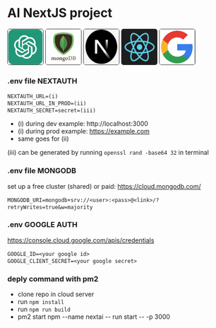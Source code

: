 # AI NextJS project

<p float="left">
  <img src="/public/assets/images/chatLogo.png" width="80" height="80" style="border-radius: 5px; border: 1px solid #333;">
  <img src="/public/assets/images/mongo2.png" width="80" height="80" style="border-radius: 5px; border: 1px solid #333;">
  <img src="/public/assets/images/next2.png" width="80" height="80" style="border-radius: 5px; border: 1px solid #333;">
  <img src="/public/assets/images/react2.png" width="80" height="80" style="border-radius: 5px; border: 1px solid #333;">
  <img src="/public/assets/images/google.png" width="80" height="80" style="border-radius: 5px; border: 1px solid #333;">
</p>

### .env file NEXTAUTH

```
NEXTAUTH_URL=(i)
NEXTAUTH_URL_IN_PROD=(ii)
NEXTAUTH_SECRET=secret=(iii)
```

-  (i) during dev example: http://localhost:3000
-  (i) during prod example: https://example.com
-  same goes for (ii)

(iii) can be generated by running `openssl rand -base64 32` in terminal

### .env file MONGODB

set up a free cluster (shared) or paid: https://cloud.mongodb.com/

```
MONGODB_URI=mongodb+srv://<user>:<pass>@<link>/?retryWrites=true&w=majority
```

### .env GOOGLE AUTH

https://console.cloud.google.com/apis/credentials

```
GOOGLE_ID=<your google id>
GOOGLE_CLIENT_SECRET=<your google secret>
```

### deply command with pm2

-  clone repo in cloud server
-  run `npm install`
-  run `npm run build`
-  pm2 start npm --name nextai -- run start -- -p 3000
